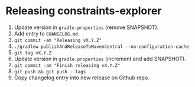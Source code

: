 # Releasing constraints-explorer

1. Update version in `gradle.properties` (remove SNAPSHOT). 
2. Add entry to `CHANGELOG.md`. 
3. `git commit -am "Releasing vX.Y.Z"`
4. `./gradlew publishAndReleaseToMavenCentral --no-configuration-cache`
5. `git tag vX.Y.Z`
6. Update version in `gradle.properties` (increment and add SNAPSHOT).
7. `git commit -am "Finish releasing vX.Y.Z"`
8. `git push && git push --tags`
9. Copy changelog entry into new release on Github repo.
